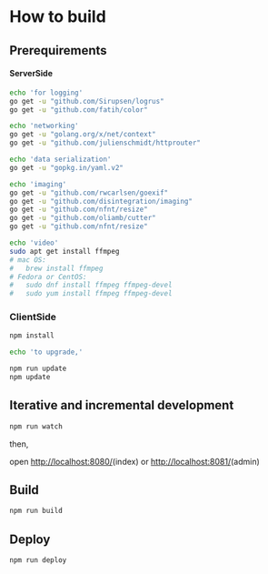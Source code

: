 
# How to build

## Prerequirements

#### ServerSide

```bash
echo 'for logging'
go get -u "github.com/Sirupsen/logrus"
go get -u "github.com/fatih/color"

echo 'networking'
go get -u "golang.org/x/net/context"
go get -u "github.com/julienschmidt/httprouter"

echo 'data serialization'
go get -u "gopkg.in/yaml.v2"

echo 'imaging'
go get -u "github.com/rwcarlsen/goexif"
go get -u "github.com/disintegration/imaging"
go get -u "github.com/nfnt/resize"
go get -u "github.com/oliamb/cutter"
go get -u "github.com/nfnt/resize"

echo 'video'
sudo apt get install ffmpeg
# mac OS:
#   brew install ffmpeg
# Fedora or CentOS:
#   sudo dnf install ffmpeg ffmpeg-devel
#   sudo yum install ffmpeg ffmpeg-devel
```

### ClientSide

```bash
npm install

echo 'to upgrade,'

npm run update
npm update
```

## Iterative and incremental development

```bash
npm run watch
```

then,

open [http://localhost:8080/](http://localhost:8080/)(index) or [http://localhost:8081/](http://localhost:8081/)(admin)

## Build

```bash
npm run build
```

## Deploy

```bash
npm run deploy
```
